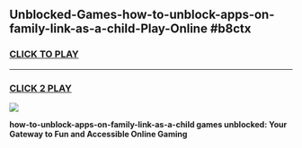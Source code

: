 
## Unblocked-Games-how-to-unblock-apps-on-family-link-as-a-child-Play-Online #b8ctx
<h3>
<a href="https://news.freeplayer.one?title=how-to-unblock-apps-on-family-link-as-a-child&ref=3">CLICK TO PLAY</a></h3>
<hr>

<h3>
<a href="https://news.freeplayer.one?title=how-to-unblock-apps-on-family-link-as-a-child&ref=3">CLICK 2 PLAY</a>
  
</h3>

<a href="https://news.freeplayer.one?title=how-to-unblock-apps-on-family-link-as-a-child&ref=3"><img src="https://clearcache.store/games.png"></a>


**how-to-unblock-apps-on-family-link-as-a-child games unblocked: Your Gateway to Fun and Accessible Online Gaming**
